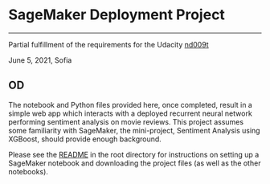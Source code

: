 # SageMaker Deployment Project

---

Partial fulfillment of the requirements for the Udacity [nd009t](https://www.udacity.com/course/machine-learning-engineer-nanodegree--nd009t)

June 5, 2021, Sofia 

OD
---

The notebook and Python files provided here, once completed, result in a simple web app which interacts with a deployed recurrent neural network performing sentiment analysis on movie reviews. This project assumes some familiarity with SageMaker, the mini-project, Sentiment Analysis using XGBoost, should provide enough background.

Please see the [README](https://github.com/udacity/sagemaker-deployment/tree/master/README.md) in the root directory for instructions on setting up a SageMaker notebook and downloading the project files (as well as the other notebooks).
